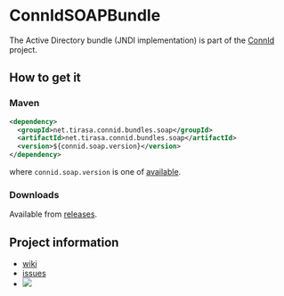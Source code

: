 ConnIdSOAPBundle
==============

The Active Directory bundle (JNDI implementation) is part of the [ConnId](http://connid.tirasa.net) project.

## How to get it

### Maven

```XML
<dependency>
  <groupId>net.tirasa.connid.bundles.soap</groupId>
  <artifactId>net.tirasa.connid.bundles.soap</artifactId>
  <version>${connid.soap.version}</version>
</dependency>
```

where `connid.soap.version` is one of [available](http://repo1.maven.org/maven2/net/tirasa/connid/bundles/soap/net.tirasa.connid.bundles.soap/).

### Downloads

Available from [releases](https://github.com/Tirasa/ConnIdSOAPBundle/releases).

## Project information

 * [wiki](https://connid.atlassian.net/wiki/display/BASE/SOAP)
 * [issues](https://connid.atlassian.net/browse/SOAP)
 * <a href="https://travis-ci.org/Tirasa/ConnIdSOAPBundle"><img src="https://api.travis-ci.org/Tirasa/ConnIdSOAPBundle.png"/></a>
